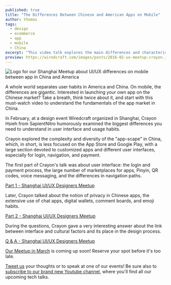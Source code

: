 ```yaml
---
published: true
title: "The Differences Between Chinese and American Apps on Mobile"
author: thomas
tags:
  - design
  - ecommerce
  - app
  - mobile
  - China
excerpt: "This video talk explores the main differences and characteristics between chinese and american apps on mobile. A must watch to understand the chinese app market."
preview: https://wiredcraft.com/images/posts/2016-02-ux-meetup-crayon.jpg
---
```


![Logo for our Shanghai Meetup about UI/UX differences on mobile between app in China and America](https://wiredcraft.com/images/posts/2016-02-ux-meetup-crayon.jpg)

A whole world separates user habits in America and China. On mobile, the  differences are gigantic. 
Interested in launching your own app on the Chinese market? Take a breath, think twice about it, and start with this must-watch video to understand the fundamentals of the app market in China.

<!--more-->

In February, at a design event Wiredcraft organized in Shanghai, Crayon Hsieh from SapientNitro humorously examined the biggest differences you need to understand in user interface and usage habits.

Crayon explored the complexity and diversity of the "app-scape" in China, which, in short, is less focused on the App Store and Google Play, with a large section devoted to customized apps and different user interfaces, especially for login, navigation, and payment.

The first part of Crayon's talk was about user interface: the login and payment process, the large number of marketplaces for apps, Pinyin, QR codes, voice messaging, and the differences in navigation paths.

[Part 1 - Shanghai UI/UX Designers Meetup](https://www.youtube.com/watch?v=hWM8Wr6JpoY)

Later, Crayon talked about the notion of privacy in Chinese apps, the extensive use of chat apps, digital wallets, comment boards, and emoji habits.

[Part 2 - Shanghai UI/UX Designers Meetup](https://www.youtube.com/watch?v=QaLozXzF-3c)

During the questions, Crayon gave a very interesting answer about the link between interface and cultural factors and its place in the design process.

[Q & A - Shanghai UI/UX Designers Meetup](https://www.youtube.com/watch?v=135QTDm22Ag)

[Our Meetup in March](http://www.meetup.com/Shanghai-UI-UX-Designers-Meetup/) is coming up soon! Reserve your spot before it's too late.

[Tweet us](https://twitter.com/wiredcraft) your thoughts or to speak at one of our events! Be sure also to [subscribe to our brand new Youtube channel](https://www.youtube.com/channel/UCvFAekDfG_dL2Kcbq-vrPXQ), where you'll find all our upcoming tech talks.
